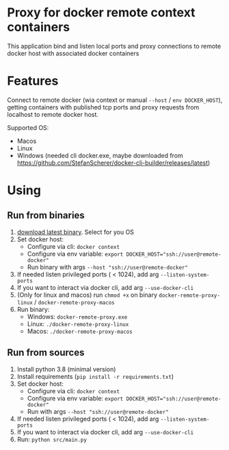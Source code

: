 # Proxy for docker remote context containers

This application bind and listen local ports and proxy connections to remote docker host with associated docker containers

# Features

Connect to remote docker (wia context or manual `--host` / `env DOCKER_HOST`), getting containers with published tcp ports and proxy requests from localhost to remote docker host.

Supported OS:
- Macos
- Linux
- Windows (needed cli docker.exe, maybe downloaded from https://github.com/StefanScherer/docker-cli-builder/releases/latest)

# Using

## Run from binaries

1. [download latest binary](https://github.com/AMEST/remote-docker-context-proxy/releases/latest). Select for you OS
2. Set docker host:
   * Configure via cli: `docker context`
   * Configure via env variable: `export DOCKER_HOST="ssh://user@remote-docker"`
   * Run binary with args `--host "ssh://user@remote-docker"`
3. If needed listen privileged ports ( < 1024), add arg `--listen-system-ports`
4. If you want to interact via docker cli, add arg `--use-docker-cli` 
5. (Only for linux and macos) run `chmod +x` on binary `docker-remote-proxy-linux` / `docker-remote-proxy-macos`
6. Run binary:
   * Windows: `docker-remote-proxy.exe`
   * Linux: `./docker-remote-proxy-linux`
   * Macos: `./docker-remote-proxy-macos`

## Run from sources
1. Install python 3.8 (minimal version)
2. Install requirements (`pip install -r requirements.txt`)
3. Set docker host:
   * Configure via cli: `docker context`
   * Configure via env variable: `export DOCKER_HOST="ssh://user@remote-docker"`
   * Run with args `--host "ssh://user@remote-docker"`
4. If needed listen privileged ports ( < 1024), add arg `--listen-system-ports`
5. If you want to interact via docker cli, add arg `--use-docker-cli` 
6. Run: `python src/main.py`
